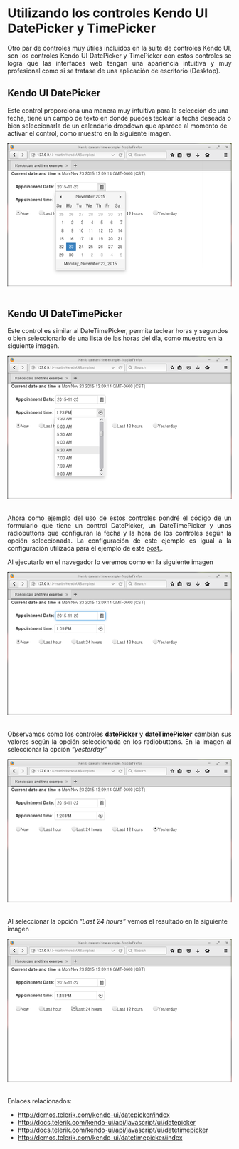 # Utilizando los controles Kendo UI DatePicker y TimePicker
		
<p align="justify">Otro par de controles muy útiles incluidos en la suite de controles Kendo UI,  son los controles Kendo UI DatePicker y TimePicker con estos controles se logra que las interfaces web tengan una apariencia intuitiva y muy profesional  como si se tratase de una aplicación de escritorio (Desktop).
</p>
	<p align="justify">
	<h2>Kendo UI DatePicker</h2>
	Este control proporciona una manera muy intuitiva para la selección de una fecha, tiene un campo de texto en donde puedes teclear la fecha deseada o bien seleccionarla de un calendario dropdown que aparece al momento de activar el control, como muestro en la siguiente imagen.
	</p>
	<div>
<IMG src="picture_library/kendoDateControls/fig1.png">
</div><br>
<p align="justify">
  <h2>Kendo UI DateTimePicker</h2>
  Este control es similar al DateTimePicker, permite teclear horas y segundos o bien seleccionarlo de una lista de las horas del día, como muestro en la siguiente imagen.
</p>
<div>
<IMG src="picture_library/kendoDateControls/fig2.png">
</div><br>
<p align="justify">
			  Ahora como ejemplo del uso de estos controles  pondré el código de un formulario que tiene un control DatePicker, un DateTimePicker y unos radiobuttons que configuran la fecha y la hora de los controles según la opción seleccionada. 
		La configuración de este ejemplo es igual a la configuración utilizada para el ejemplo de este <a href="http://xomalli.blogspot.mx/2015/10/utilizando-el-kendo-ui-grid-de-telerik.html">post.</a>.
<p align="justify">Al ejecutarlo en el navegador lo veremos como en la siguiente imagen</p>
<div>
<IMG src="picture_library/kendoDateControls/fig3.png">
</div><br>
<p align="justify">Observamos como los controles <b>datePicker</b> y <b>dateTimePicker</b> cambian sus valores según la opción seleccionada en los radiobuttons. En la imagen al seleccionar la opción <i>“yesterday”</i></p>
<div>
<IMG src="picture_library/kendoDateControls/fig4.png">
</div><br>
<p>Al seleccionar la opción <i>“Last 24 hours”</i> vemos el resultado en la siguiente imagen</p>
<div>
<IMG src="picture_library/kendoDateControls/fig5.png">
</div><br>
<p>
  Enlaces relacionados:
  <ul>
<li><a href="http://demos.telerik.com/kendo-ui/datepicker/index">http://demos.telerik.com/kendo-ui/datepicker/index</a></li>
<li><a href="http://docs.telerik.com/kendo-ui/api/javascript/ui/datepicker">http://docs.telerik.com/kendo-ui/api/javascript/ui/datepicker</a></li>
<li><a href="http://docs.telerik.com/kendo-ui/api/javascript/ui/datetimepicker">http://docs.telerik.com/kendo-ui/api/javascript/ui/datetimepicker</a></li>
<li><a href="http://demos.telerik.com/kendo-ui/datetimepicker/index">http://demos.telerik.com/kendo-ui/datetimepicker/index</a></li>
  </ul>
</p>
